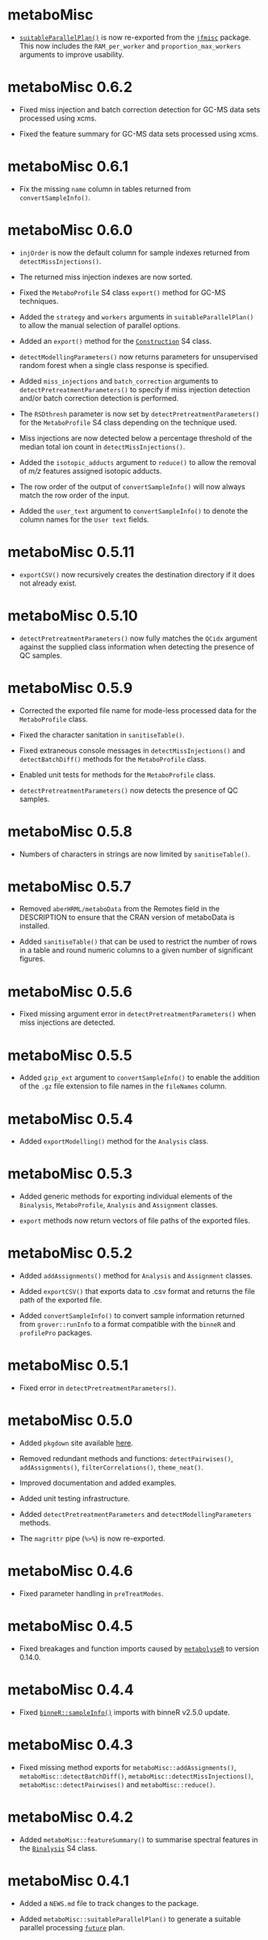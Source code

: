 # metaboMisc

* [`suitableParallelPlan()`](https://jasenfinch.github.io/jfmisc/reference/suitableParallelPlan.html) is now re-exported from the [`jfmisc`](https://jasenfinch.github.io/jfmisc/index.html) package. This now includes the `RAM_per_worker` and `proportion_max_workers` arguments to improve usability.

# metaboMisc 0.6.2

* Fixed miss injection and batch correction detection for GC-MS data sets processed using xcms.

* Fixed the feature summary for GC-MS data sets processed using xcms.

# metaboMisc 0.6.1

* Fix the missing `name` column in tables returned from `convertSampleInfo()`.

# metaboMisc 0.6.0

* `injOrder` is now the default column for sample indexes returned from `detectMissInjections()`.

* The returned miss injection indexes are now sorted.

* Fixed the `MetaboProfile` S4 class `export()` method for GC-MS techniques.

* Added the `strategy` and `workers` arguments in `suitableParallelPlan()` to allow the manual selection of parallel options.

* Added an `export()` method for the [`Construction`](https://jasenfinch.github.io/construction/) S4 class.

* `detectModellingParameters()` now returns parameters for unsupervised random forest when a single class response is specified.

* Added `miss_injections` and `batch_correction` arguments to `detectPretreatmentParameters()` to specify if miss injection detection and/or batch correction detection is performed.

* The `RSDthresh` parameter is now set by `detectPretreatmentParameters()` for the `MetaboProfile` S4 class depending on the technique used.

* Miss injections are now detected below a percentage threshold of the median total ion count in `detectMissInjections()`.

* Added the `isotopic_adducts` argument to `reduce()` to allow the removal of *m/z* features assigned isotopic adducts.

* The row order of the output of `convertSampleInfo()` will now always match the row order of the input.

* Added the `user_text` argument to `convertSampleInfo()` to denote the column names for the `User text` fields.

# metaboMisc 0.5.11

* `exportCSV()` now recursively creates the destination directory if it does not already exist.

# metaboMisc 0.5.10

* `detectPretreatmentParameters()` now fully matches the `QCidx` argument against the supplied class information when detecting the presence of QC samples.

# metaboMisc 0.5.9

* Corrected the exported file name for mode-less processed data for the `MetaboProfile` class.

* Fixed the character sanitation in `sanitiseTable()`.

* Fixed extraneous console messages in `detectMissInjections()` and `detectBatchDiff()` methods for the `MetaboProfile` class.

* Enabled unit tests for methods for the `MetaboProfile` class.

* `detectPretreatmentParameters()` now detects the presence of QC samples.

# metaboMisc 0.5.8

* Numbers of characters in strings are now limited by `sanitiseTable()`.

# metaboMisc 0.5.7

* Removed `aberHRML/metaboData` from the Remotes field in the DESCRIPTION to ensure that the CRAN version  of metaboData is installed.

* Added `sanitiseTable()` that can be used to restrict the number of  rows in a table and round numeric columns to a given number of significant figures. 

# metaboMisc 0.5.6

* Fixed missing argument error in `detectPretreatmentParameters()` when miss injections are detected.

# metaboMisc 0.5.5

* Added `gzip_ext` argument to `convertSampleInfo()` to enable the addition of the `.gz` file extension to file names in the `fileNames` column.

# metaboMisc 0.5.4

* Added `exportModelling()` method for the `Analysis` class.

# metaboMisc 0.5.3

* Added generic methods for exporting individual elements of the `Binalysis`, `MetaboProfile`, `Analysis` and `Assignment` classes.

* `export` methods now return vectors of file paths of the exported files.

# metaboMisc 0.5.2

* Added `addAssignments()` method for `Analysis` and `Assignment` classes.

* Added `exportCSV()` that exports data to .csv format and returns the file path of the exported file.

* Added `convertSampleInfo()` to convert sample information returned from `grover::runInfo` to a format compatible with the `binneR` and `profilePro` packages.

# metaboMisc 0.5.1

* Fixed error in `detectPretreatmentParameters()`.

# metaboMisc 0.5.0

* Added `pkgdown` site available [here](https://jasenfinch.github.io/metaboMisc).

* Removed redundant methods and functions: `detectPairwises()`, `addAssignments()`, `filterCorrelations()`, `theme_neat()`.

* Improved documentation and added examples.

* Added unit testing infrastructure.

* Added `detectPretreatmentParameters` and `detectModellingParameters` methods.

* The `magrittr` pipe (`%>%`) is now re-exported.

# metaboMisc 0.4.6

* Fixed parameter handling in `preTreatModes`.

# metaboMisc 0.4.5

* Fixed breakages and function imports caused by [`metabolyseR`](https://jasenfinch.github.io/metabolyseR) to version 0.14.0.

# metaboMisc 0.4.4

* Fixed [`binneR::sampleInfo()`](https://aberhrml.github.io/binneR/reference/results.html) imports with binneR v2.5.0 update.

# metaboMisc 0.4.3

* Fixed missing method exports for `metaboMisc::addAssignments()`, `metaboMisc::detectBatchDiff()`, `metaboMisc::detectMissInjections()`, `metaboMisc::detectPairwises()` and `metaboMisc::reduce()`.

# metaboMisc 0.4.2

* Added `metaboMisc::featureSummary()` to summarise spectral features in the [`Binalysis`](https://aberhrml.github.io/binneR/reference/Binalysis-class.html) S4 class.

# metaboMisc 0.4.1

* Added a `NEWS.md` file to track changes to the package.

* Added `metaboMisc::suitableParallelPlan()` to generate a suitable parallel processing [`future`](https://cran.r-project.org/packages=future) plan.
